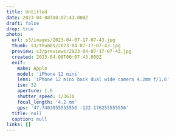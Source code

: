 ```yaml
---
title: Untitled
date: 2023-04-08T00:07:43.000Z
draft: false
drop: true
photo:
  url: s3/images/2023-04-07-17-07-43.jpg
  thumb: s3/thumbs/2023-04-07-17-07-43.jpg
  preview: s3/previews/2023-04-07-17-07-43.jpg
  created: 2023-04-08T00:07:43.000Z
  exif:
    make: Apple
    model: 'iPhone 12 mini'
    lens: 'iPhone 12 mini back dual wide camera 4.2mm f/1.6'
    iso: 32
    aperture: 1.6
    shutter_speed: 1/3610
    focal_length: '4.2 mm'
    gps: '47.7403055555556 -122.176255555556'
  title: null
  caption: null
links: []
---
```

